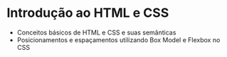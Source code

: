 # Introdução ao HTML e CSS

- Conceitos básicos de HTML e CSS e suas semânticas
- Posicionamentos e espaçamentos utilizando Box Model e Flexbox no CSS

